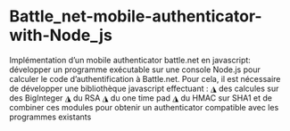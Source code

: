 Battle_net-mobile-authenticator-with-Node_js
============================================
Implémentation d’un mobile authenticator battle.net en javascript:
 développer un programme exécutable sur une console Node.js pour calculer le code d’authentification à Battle.net. Pour cela, il est nécessaire de développer une bibliothèque javascript effectuant :
◮ des calcules sur des BigInteger
◮ du RSA
◮ du one time pad
◮ du HMAC sur SHA1
 et de combiner ces modules pour obtenir un authenticator compatible avec
 les programmes existants
